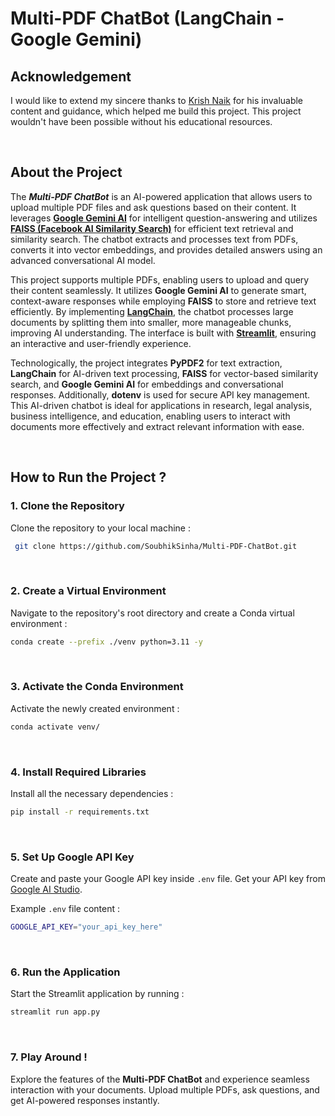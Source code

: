 # Multi-PDF ChatBot (LangChain - Google Gemini)

## Acknowledgement
I would like to extend my sincere thanks to  [Krish Naik](https://github.com/krishnaik06)  for his invaluable content and guidance, which helped me build this project. This project wouldn't have been possible without his educational resources.

 <br>

## About the Project
The ***Multi-PDF ChatBot*** is an AI-powered application that allows users to upload multiple PDF files and ask questions based on their content. It leverages **[Google Gemini AI](https://deepmind.google/technologies/gemini/)** for intelligent question-answering and utilizes **[FAISS (Facebook AI Similarity Search)](https://ai.meta.com/tools/faiss/)** for efficient text retrieval and similarity search. The chatbot extracts and processes text from PDFs, converts it into vector embeddings, and provides detailed answers using an advanced conversational AI model.

This project supports multiple PDFs, enabling users to upload and query their content seamlessly. It utilizes **Google Gemini AI** to generate smart, context-aware responses while employing **FAISS** to store and retrieve text efficiently. By implementing **[LangChain](https://www.langchain.com/)**, the chatbot processes large documents by splitting them into smaller, more manageable chunks, improving AI understanding. The interface is built with **[Streamlit](https://streamlit.io/)**, ensuring an interactive and user-friendly experience.

Technologically, the project integrates **PyPDF2** for text extraction, **LangChain** for AI-driven text processing, **FAISS** for vector-based similarity search, and **Google Gemini AI** for embeddings and conversational responses. Additionally, **dotenv** is used for secure API key management. This AI-driven chatbot is ideal for applications in research, legal analysis, business intelligence, and education, enabling users to interact with documents more effectively and extract relevant information with ease.

<br>

## How to Run the Project ?
### **1. Clone the Repository**
Clone the repository to your local machine :
```bash
 git clone https://github.com/SoubhikSinha/Multi-PDF-ChatBot.git
```

<br>

### **2. Create a Virtual Environment**
Navigate to the repository's root directory and create a Conda virtual environment :
```bash
conda create --prefix ./venv python=3.11 -y
```
  
<br>

### **3. Activate the Conda Environment**
Activate the newly created environment :
```bash
conda activate venv/
```

<br>  

### **4. Install Required Libraries**
Install all the necessary dependencies :
```bash
pip install -r requirements.txt
```

<br>  

### **5. Set Up Google API Key**
Create and paste your Google API key inside  `.env`  file. Get your API key from  [Google AI Studio](https://aistudio.google.com/app/apikey).

Example  `.env`  file content :
```bash
GOOGLE_API_KEY="your_api_key_here"
```
  
<br>

### **6. Run the Application**
Start the Streamlit application by running :
```bash
streamlit run app.py
```
  
 <br>

### **7. Play Around !**
Explore the features of the **Multi-PDF ChatBot** and experience seamless interaction with your documents. Upload multiple PDFs, ask questions, and get AI-powered responses instantly.
